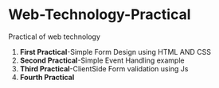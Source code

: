 # Web-Technology-Practical
Practical of web technology
1. **First Practical**-Simple Form Design using HTML AND CSS
2. **Second Practical**-Simple Event Handling example
3. **Third Practical**-ClientSide Form validation using Js
4. **Fourth Practical**
